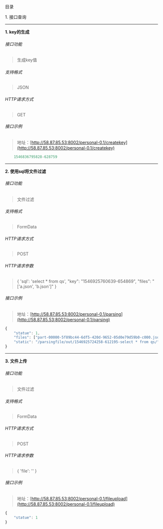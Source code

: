 目录

1\. 接口查询

---

**1\. key的生成**
###### 接口功能
> 生成key值

###### 支持格式
> JSON

###### HTTP请求方式
> GET

###### 接口示例
> 地址：[http://58.87.85.53:8002/personal-0.1/createkey](http://58.87.85.53:8002/personal-0.1/createkey)
``` javascript
    1546836795828-628759
```
---

**2\. 使用sql将文件过滤**
###### 接口功能
> 文件过滤

###### 支持格式
> FormData

###### HTTP请求方式
> POST

###### HTTP请求参数
> { 'sql': 'select * from qs', "key": "1546925760639-654869", "files": "['a.json', 'b.json']" }

###### 接口示例
> 地址：[http://58.87.85.53:8002/personal-0.1/parsing](http://58.87.85.53:8002/personal-0.1/parsing)
``` javascript
{
    "statue": 1,
    "files": ["part-00000-5f89bc44-6df5-420d-9652-05d0e79d59b0-c000.json"],
    "static": "/parsingfile/out/1546925724258-612195-select * from qs/"
}
```

---

**3\. 文件上传**
###### 接口功能
> 文件过滤

###### 支持格式
> FormData

###### HTTP请求方式
> POST

###### HTTP请求参数
> { 'file': '' }

###### 接口示例
> 地址：[http://58.87.85.53:8002/personal-0.1/fileupload](http://58.87.85.53:8002/personal-0.1/fileupload)
``` javascript
{
    "statue": 1
}
```
